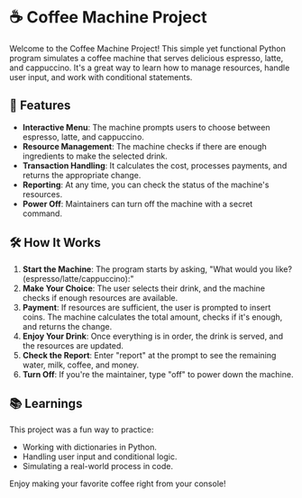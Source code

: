 # ☕ Coffee Machine Project

Welcome to the Coffee Machine Project! This simple yet functional Python program simulates a coffee machine that serves delicious espresso, latte, and cappuccino. It's a great way to learn how to manage resources, handle user input, and work with conditional statements.

## 🚀 Features
- **Interactive Menu**: The machine prompts users to choose between espresso, latte, and cappuccino.
- **Resource Management**: The machine checks if there are enough ingredients to make the selected drink.
- **Transaction Handling**: It calculates the cost, processes payments, and returns the appropriate change.
- **Reporting**: At any time, you can check the status of the machine's resources.
- **Power Off**: Maintainers can turn off the machine with a secret command.

## 🛠 How It Works
1. **Start the Machine**: The program starts by asking, "What would you like? (espresso/latte/cappuccino):"
2. **Make Your Choice**: The user selects their drink, and the machine checks if enough resources are available.
3. **Payment**: If resources are sufficient, the user is prompted to insert coins. The machine calculates the total amount, checks if it's enough, and returns the change.
4. **Enjoy Your Drink**: Once everything is in order, the drink is served, and the resources are updated.
5. **Check the Report**: Enter "report" at the prompt to see the remaining water, milk, coffee, and money.
6. **Turn Off**: If you're the maintainer, type "off" to power down the machine.

## 📚 Learnings
This project was a fun way to practice:
- Working with dictionaries in Python.
- Handling user input and conditional logic.
- Simulating a real-world process in code.

Enjoy making your favorite coffee right from your console!
